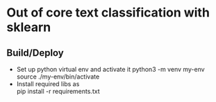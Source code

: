 # Out of core text classification with sklearn

## Build/Deploy
- Set up python virtual env and activate it
	python3 -m venv my-env
	source ./my-env/bin/activate
- Install required libs as  
	pip install -r requirements.txt
